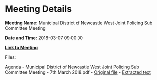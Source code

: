 # Meeting Details

**Meeting Name:** Municipal District of Newcastle West Joint Policing Sub Committee Meeting

**Date and Time:** 2018-03-07 09:00:00

**[Link to Meeting](https://www.limerick.ie/council/whats-on/municipal-district-newcastle-west-joint-policing-sub-committee-meeting)**

Files: 

Agenda - Municipal District of Newcastle West Joint Policing Sub Committee Meeting - 7th March 2018.pdf - [Original file](https://www.limerick.ie/sites/default/files/media/documents/2018-03/00%202018-03-07%20Municipal%20District%20of%20Newcastle%20West%20JPC%20Subcommittee%20Agenda.pdf) - [Extracted text](./Agenda%20-%C2%A0Municipal%20District%20of%20Newcastle%20West%20Joint%20Policing%20Sub%20Committee%20Meeting%20-%207th%20March%202018.md)

